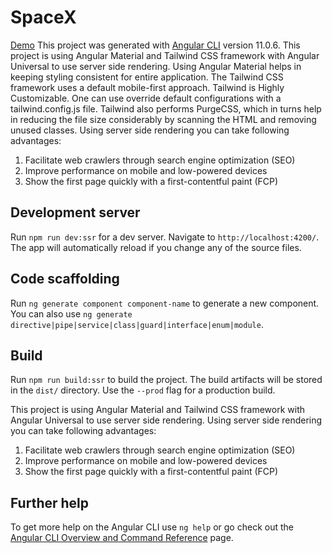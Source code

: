 # SpaceX
[Demo](http://raj-spacex.herokuapp.com/)
This project was generated with [Angular CLI](https://github.com/angular/angular-cli) version 11.0.6.
This project is using Angular Material and Tailwind CSS framework with Angular Universal to use server side rendering.
Using Angular Material helps in keeping styling consistent for entire application. 
The Tailwind CSS framework uses a default mobile-first approach. Tailwind is Highly Customizable. One can use override default configurations with a tailwind.config.js file. Tailwind also performs PurgeCSS, which in turns help in reducing the file size considerably by scanning the HTML and removing unused classes.
Using server side rendering you can take following advantages:

1. Facilitate web crawlers through search engine optimization (SEO)
2. Improve performance on mobile and low-powered devices
3. Show the first page quickly with a first-contentful paint (FCP)

## Development server

Run `npm run dev:ssr` for a dev server. Navigate to `http://localhost:4200/`. The app will automatically reload if you change any of the source files.

## Code scaffolding

Run `ng generate component component-name` to generate a new component. You can also use `ng generate directive|pipe|service|class|guard|interface|enum|module`.

## Build

Run `npm run build:ssr` to build the project. The build artifacts will be stored in the `dist/` directory. Use the `--prod` flag for a production build.

This project is using Angular Material and Tailwind CSS framework with Angular Universal to use server side rendering. Using server side rendering you can take following advantages:

1. Facilitate web crawlers through search engine optimization (SEO)
2. Improve performance on mobile and low-powered devices
3. Show the first page quickly with a first-contentful paint (FCP)

## Further help

To get more help on the Angular CLI use `ng help` or go check out the [Angular CLI Overview and Command Reference](https://angular.io/cli) page.
